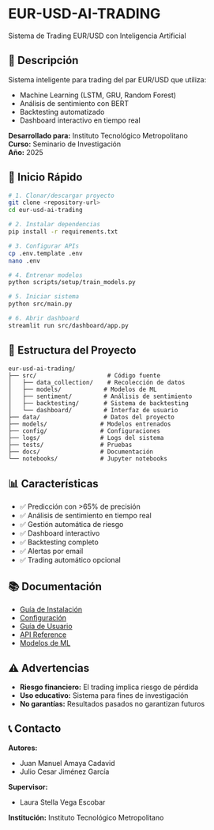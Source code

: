 # EUR-USD-AI-TRADING

Sistema de Trading EUR/USD con Inteligencia Artificial

## 📖 Descripción

Sistema inteligente para trading del par EUR/USD que utiliza:
- Machine Learning (LSTM, GRU, Random Forest)
- Análisis de sentimiento con BERT
- Backtesting automatizado
- Dashboard interactivo en tiempo real

**Desarrollado para:** Instituto Tecnológico Metropolitano  
**Curso:** Seminario de Investigación  
**Año:** 2025

## 🚀 Inicio Rápido

```bash
# 1. Clonar/descargar proyecto
git clone <repository-url>
cd eur-usd-ai-trading

# 2. Instalar dependencias
pip install -r requirements.txt

# 3. Configurar APIs
cp .env.template .env
nano .env

# 4. Entrenar modelos
python scripts/setup/train_models.py

# 5. Iniciar sistema
python src/main.py

# 6. Abrir dashboard
streamlit run src/dashboard/app.py
```

## 📁 Estructura del Proyecto

```
eur-usd-ai-trading/
├── src/                    # Código fuente
│   ├── data_collection/    # Recolección de datos
│   ├── models/            # Modelos de ML
│   ├── sentiment/         # Análisis de sentimiento
│   ├── backtesting/       # Sistema de backtesting
│   └── dashboard/         # Interfaz de usuario
├── data/                  # Datos del proyecto
├── models/               # Modelos entrenados
├── config/               # Configuraciones
├── logs/                 # Logs del sistema
├── tests/                # Pruebas
├── docs/                 # Documentación
└── notebooks/            # Jupyter notebooks
```

## 📊 Características

- ✅ Predicción con >65% de precisión
- ✅ Análisis de sentimiento en tiempo real
- ✅ Gestión automática de riesgo
- ✅ Dashboard interactivo
- ✅ Backtesting completo
- ✅ Alertas por email
- ✅ Trading automático opcional

## 📚 Documentación

- [Guía de Instalación](docs/installation.md)
- [Configuración](docs/configuration.md)
- [Guía de Usuario](docs/user_guide.md)
- [API Reference](docs/api/)
- [Modelos de ML](docs/models/)

## ⚠️ Advertencias

- **Riesgo financiero:** El trading implica riesgo de pérdida
- **Uso educativo:** Sistema para fines de investigación
- **No garantías:** Resultados pasados no garantizan futuros

## 📞 Contacto

**Autores:**
- Juan Manuel Amaya Cadavid
- Julio Cesar Jiménez García

**Supervisor:**
- Laura Stella Vega Escobar

**Institución:**
Instituto Tecnológico Metropolitano
